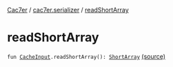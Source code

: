 [Cac7er](../index.md) / [cac7er.serializer](index.md) / [readShortArray](./read-short-array.md)

# readShortArray

`fun `[`CacheInput`](-cache-input.md)`.readShortArray(): `[`ShortArray`](https://kotlinlang.org/api/latest/jvm/stdlib/kotlin/-short-array/index.html) [(source)](http://2wiqua.wcaokaze.com/gitbucket/wcaokaze/Cac7er/blob/master/src/main/java/cac7er/serializer/array.kt#L71)